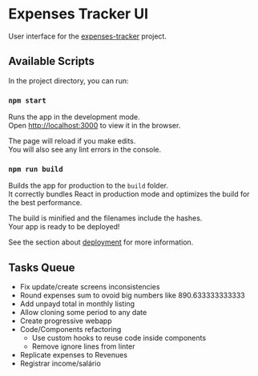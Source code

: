 # Expenses Tracker UI

User interface for the [expenses-tracker](https://bitbucket.org/allisonmachado/expenses-tracker) project.

## Available Scripts

In the project directory, you can run:

### `npm start`

Runs the app in the development mode.\
Open [http://localhost:3000](http://localhost:3000) to view it in the browser.

The page will reload if you make edits.\
You will also see any lint errors in the console.

### `npm run build`

Builds the app for production to the `build` folder.\
It correctly bundles React in production mode and optimizes the build for the best performance.

The build is minified and the filenames include the hashes.\
Your app is ready to be deployed!

See the section about [deployment](https://facebook.github.io/create-react-app/docs/deployment) for more information.

## Tasks Queue

- Fix update/create screens inconsistencies
- Round expenses sum to ovoid big numbers like 890.633333333333
- Add unpayd total in monthly listing
- Allow cloning some period to any date
- Create progressive webapp
- Code/Components refactoring
  - Use custom hooks to reuse code inside components
  - Remove ignore lines from linter
- Replicate expenses to Revenues
- Registrar income/salário
